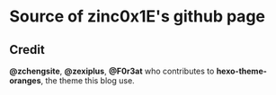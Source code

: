 # Source of zinc0x1E's github page

## Credit

**@zchengsite**, **@zexiplus**, **@F0r3at** who contributes to **hexo-theme-oranges**, the theme this blog use.